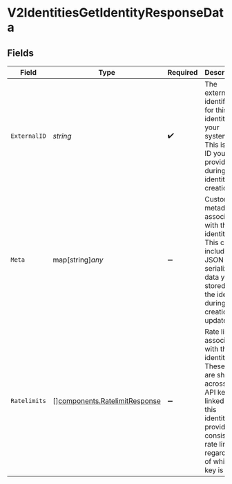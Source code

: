 # V2IdentitiesGetIdentityResponseData


## Fields

| Field                                                                                                                                                                               | Type                                                                                                                                                                                | Required                                                                                                                                                                            | Description                                                                                                                                                                         | Example                                                                                                                                                                             |
| ----------------------------------------------------------------------------------------------------------------------------------------------------------------------------------- | ----------------------------------------------------------------------------------------------------------------------------------------------------------------------------------- | ----------------------------------------------------------------------------------------------------------------------------------------------------------------------------------- | ----------------------------------------------------------------------------------------------------------------------------------------------------------------------------------- | ----------------------------------------------------------------------------------------------------------------------------------------------------------------------------------- |
| `ExternalID`                                                                                                                                                                        | *string*                                                                                                                                                                            | :heavy_check_mark:                                                                                                                                                                  | The external identifier for this identity in your system. This is the ID you provided during identity creation.                                                                     | user_abc123                                                                                                                                                                         |
| `Meta`                                                                                                                                                                              | map[string]*any*                                                                                                                                                                    | :heavy_minus_sign:                                                                                                                                                                  | Custom metadata associated with this identity. This can include any JSON-serializable data you stored with the identity during creation or updates.                                 | {<br/>"name": "Alice Smith",<br/>"email": "alice@example.com",<br/>"plan": "premium"<br/>}                                                                                          |
| `Ratelimits`                                                                                                                                                                        | [][components.RatelimitResponse](../../models/components/ratelimitresponse.md)                                                                                                      | :heavy_minus_sign:                                                                                                                                                                  | Rate limits associated with this identity. These limits are shared across all API keys linked to this identity, providing consistent rate limiting regardless of which key is used. |                                                                                                                                                                                     |
